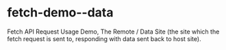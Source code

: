 # fetch-demo--data
Fetch API Request Usage Demo, The Remote / Data Site (the site which the fetch request is sent to, responding with data sent back to host site).
